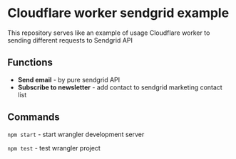 # Cloudflare worker sendgrid example

This repository serves like an example of usage Cloudflare worker to sending different requests to Sendgrid API

## Functions

- **Send email** - by pure sendgrid API
- **Subscribe to newsletter** - add contact to sendgrid marketing contact list

## Commands

`npm start` - start wrangler development server

`npm test` - test wrangler project